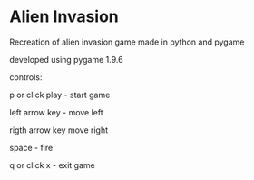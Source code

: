 # Alien Invasion

Recreation of alien invasion game made in python and pygame

developed using pygame 1.9.6

controls:

p or click play - start game

left arrow key - move left

rigth arrow key move right

space - fire 

q or click x - exit game
